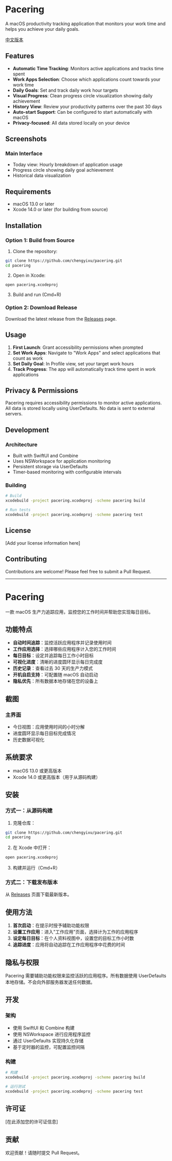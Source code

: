 # Pacering

A macOS productivity tracking application that monitors your work time and helps you achieve your daily goals.

[中文版本](#中文)

## Features

- **Automatic Time Tracking**: Monitors active applications and tracks time spent
- **Work Apps Selection**: Choose which applications count towards your work time
- **Daily Goals**: Set and track daily work hour targets
- **Visual Progress**: Clean progress circle visualization showing daily achievement
- **History View**: Review your productivity patterns over the past 30 days
- **Auto-start Support**: Can be configured to start automatically with macOS
- **Privacy-focused**: All data stored locally on your device

## Screenshots

### Main Interface
- Today view: Hourly breakdown of application usage
- Progress circle showing daily goal achievement
- Historical data visualization

## Requirements

- macOS 13.0 or later
- Xcode 14.0 or later (for building from source)

## Installation

### Option 1: Build from Source

1. Clone the repository:
```bash
git clone https://github.com/chengyixu/pacering.git
cd pacering
```

2. Open in Xcode:
```bash
open pacering.xcodeproj
```

3. Build and run (Cmd+R)

### Option 2: Download Release

Download the latest release from the [Releases](https://github.com/chengyixu/pacering/releases) page.

## Usage

1. **First Launch**: Grant accessibility permissions when prompted
2. **Set Work Apps**: Navigate to "Work Apps" and select applications that count as work
3. **Set Daily Goal**: In Profile view, set your target work hours
4. **Track Progress**: The app will automatically track time spent in work applications

## Privacy & Permissions

Pacering requires accessibility permissions to monitor active applications. All data is stored locally using UserDefaults. No data is sent to external servers.

## Development

### Architecture

- Built with SwiftUI and Combine
- Uses NSWorkspace for application monitoring
- Persistent storage via UserDefaults
- Timer-based monitoring with configurable intervals

### Building

```bash
# Build
xcodebuild -project pacering.xcodeproj -scheme pacering build

# Run tests
xcodebuild -project pacering.xcodeproj -scheme pacering test
```

## License

[Add your license information here]

## Contributing

Contributions are welcome! Please feel free to submit a Pull Request.

---

<a name="中文"></a>

# Pacering

一款 macOS 生产力追踪应用，监控您的工作时间并帮助您实现每日目标。

## 功能特点

- **自动时间追踪**：监控活跃应用程序并记录使用时间
- **工作应用选择**：选择哪些应用程序计入您的工作时间
- **每日目标**：设定并追踪每日工作小时目标
- **可视化进度**：清晰的进度圆环显示每日完成度
- **历史记录**：查看过去 30 天的生产力模式
- **开机自启支持**：可配置随 macOS 自动启动
- **隐私优先**：所有数据本地存储在您的设备上

## 截图

### 主界面
- 今日视图：应用使用时间的小时分解
- 进度圆环显示每日目标完成情况
- 历史数据可视化

## 系统要求

- macOS 13.0 或更高版本
- Xcode 14.0 或更高版本（用于从源码构建）

## 安装

### 方式一：从源码构建

1. 克隆仓库：
```bash
git clone https://github.com/chengyixu/pacering.git
cd pacering
```

2. 在 Xcode 中打开：
```bash
open pacering.xcodeproj
```

3. 构建并运行（Cmd+R）

### 方式二：下载发布版本

从 [Releases](https://github.com/chengyixu/pacering/releases) 页面下载最新版本。

## 使用方法

1. **首次启动**：在提示时授予辅助功能权限
2. **设置工作应用**：进入"工作应用"页面，选择计为工作的应用程序
3. **设定每日目标**：在个人资料视图中，设置您的目标工作小时数
4. **追踪进度**：应用将自动追踪在工作应用程序中花费的时间

## 隐私与权限

Pacering 需要辅助功能权限来监控活跃的应用程序。所有数据使用 UserDefaults 本地存储。不会向外部服务器发送任何数据。

## 开发

### 架构

- 使用 SwiftUI 和 Combine 构建
- 使用 NSWorkspace 进行应用程序监控
- 通过 UserDefaults 实现持久化存储
- 基于定时器的监控，可配置监控间隔

### 构建

```bash
# 构建
xcodebuild -project pacering.xcodeproj -scheme pacering build

# 运行测试
xcodebuild -project pacering.xcodeproj -scheme pacering test
```

## 许可证

[在此添加您的许可证信息]

## 贡献

欢迎贡献！请随时提交 Pull Request。
